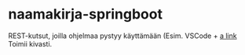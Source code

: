 # naamakirja-springboot

REST-kutsut, joilla ohjelmaa pystyy käyttämään (Esim. VSCode + [a link](https://marketplace.visualstudio.com/items?itemName=humao.rest-client) Toimii kivasti.
